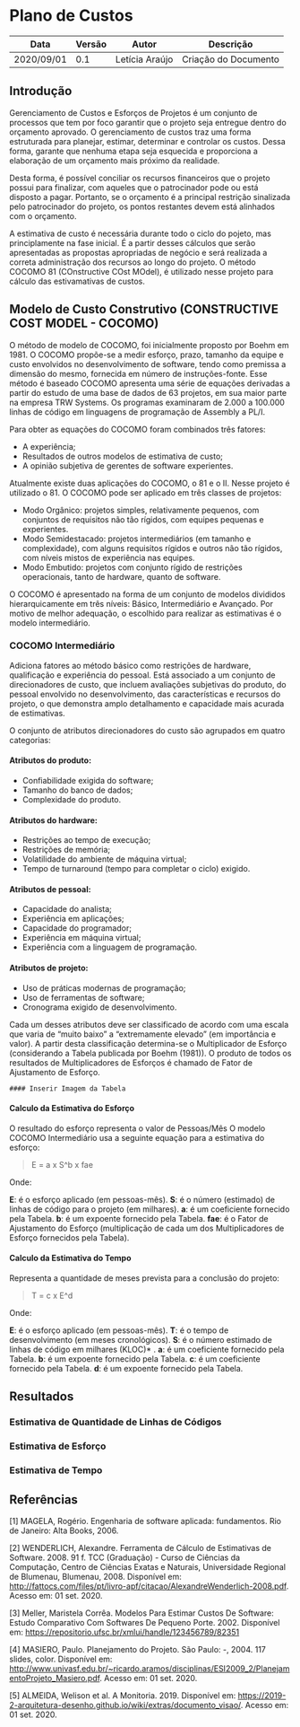# Plano de Custos

| Data |Versão| Autor | Descrição |
| ---- | ---- | ----- | --------- |
| 2020/09/01 | 0.1 | Letícia Araújo | Criação do Documento |

## Introdução

Gerenciamento de Custos e Esforços de Projetos é um conjunto de processos que tem por foco garantir que o projeto seja entregue dentro do orçamento aprovado. O gerenciamento de custos traz uma forma estruturada para planejar, estimar, determinar e controlar os custos. Dessa forma, garante que nenhuma etapa seja esquecida e proporciona a elaboração de um orçamento mais próximo da realidade. 

Desta forma, é possível conciliar os recursos financeiros que o projeto possui para finalizar, com aqueles que o patrocinador pode ou está disposto a pagar. Portanto, se o orçamento é a principal restrição sinalizada pelo patrocinador do projeto, os pontos restantes devem está alinhados com o orçamento.

A estimativa de custo é necessária durante todo o ciclo do pojeto, mas principlamente na fase inicial. É a partir desses cálculos que serão apresentadas as propostas apropriadas de negócio e será realizada a correta administração dos recursos ao longo do projeto. O método COCOMO 81 (COnstructive COst MOdel), é utilizado nesse projeto para cálculo das estivamativas de custos. 

## Modelo de Custo Construtivo (CONSTRUCTIVE COST MODEL - COCOMO)

O método de modelo de COCOMO, foi inicialmente proposto por Boehm em 1981. O COCOMO propõe-se a medir esforço, prazo, tamanho da equipe e custo envolvidos no desenvolvimento de software, tendo como premissa a dimensão do mesmo, fornecida em número de instruções-fonte. Esse método é baseado COCOMO apresenta uma série de equações
derivadas a partir do estudo de uma base de dados de 63 projetos, em sua maior parte na empresa TRW Systems. Os programas examinaram de 2.000 a 100.000 linhas de código em linguagens de programação de Assembly a PL/I. 

Para obter as equações do COCOMO foram combinados três fatores:

 - A experiência;
 - Resultados de outros modelos de estimativa de custo; 
 - A opinião subjetiva de gerentes de software experientes.

Atualmente existe duas aplicações do COCOMO, o 81 e o II. Nesse projeto é utilizado o 81. O  COCOMO pode ser aplicado em três classes de projetos:

 - Modo Orgânico: projetos simples, relativamente pequenos, com conjuntos de requisitos não tão rígidos, com equipes pequenas e experientes.
 - Modo Semidestacado: projetos intermediários (em tamanho e complexidade), com alguns requisitos rígidos e outros não tão rígidos, com níveis mistos de experiência nas equipes.
 - Modo Embutido: projetos com conjunto rígido de restrições operacionais, tanto de hardware, quanto de software.

O COCOMO é apresentado na forma de um conjunto de modelos divididos hierarquicamente em três níveis: Básico, Intermediário e Avançado. Por motivo de melhor adequação, o escolhido para realizar as estimativas é o modelo intermediário.


### COCOMO Intermediário

Adiciona fatores ao método básico como restrições de hardware, qualificação e experiência do pessoal. Está associado a um conjunto de direcionadores de custo, que incluem avaliações subjetivas do produto, do pessoal envolvido no desenvolvimento, das características e recursos do projeto, o que demonstra amplo detalhamento e capacidade mais acurada de estimativas.

O conjunto de atributos direcionadores do custo são agrupados em quatro categorias:

#### Atributos do produto:
 - Confiabilidade exigida do software;
 - Tamanho do banco de dados;
 - Complexidade do produto.
 
#### Atributos do hardware:
 - Restrições ao tempo de execução;
 - Restrições de memória;
 - Volatilidade do ambiente de máquina virtual;
 - Tempo de turnaround (tempo para completar o ciclo) exigido.

#### Atributos de pessoal:

 - Capacidade do analista;
 - Experiência em aplicações;
 - Capacidade do programador;
 - Experiência em máquina virtual;
 - Experiência com a linguagem de programação.

#### Atributos de projeto:

 - Uso de práticas modernas de programação;
 - Uso de ferramentas de software;
 - Cronograma exigido de desenvolvimento.


Cada um desses atributos deve ser classificado de acordo com uma escala que varia de “muito baixo” a “extremamente elevado” (em importância e valor). A partir desta classificação determina-se o Multiplicador de Esforço (considerando a Tabela publicada por Boehm (1981)). O produto de todos os resultados de Multiplicadores de Esforços é chamado de Fator de Ajustamento de Esforço.

    #### Inserir Imagem da Tabela
    
#### Calculo da Estimativa do Esforço
O resultado do esforço representa o valor de Pessoas/Mês O modelo COCOMO Intermediário usa a seguinte equação para a estimativa do esforço:

> E = a x S^b x fae

Onde: 

**E**: é o esforço aplicado (em pessoas-mês).
**S**: é o número (estimado) de linhas de código para o projeto (em milhares).
**a**: é um coeficiente fornecido pela Tabela.
**b**: é um expoente fornecido pela Tabela.
**fae**: é o Fator de Ajustamento do Esforço (multiplicação de cada um dos Multiplicadores de Esforço fornecidos pela Tabela).

#### Calculo da Estimativa do Tempo

Representa a quantidade de meses prevista para a conclusão do projeto:

> T = c x E^d

Onde:

**E**: é o esforço aplicado (em pessoas-mês).
**T**: é o tempo de desenvolvimento (em meses cronológicos).
**S**: é o número estimado de linhas de código em milhares (KLOC)* .
**a**: é um coeficiente fornecido pela Tabela.
**b**: é um expoente fornecido pela Tabela.
**c**: é um coeficiente fornecido pela Tabela.
**d**: é um expoente fornecido pela Tabela.

## Resultados

### Estimativa de Quantidade de Linhas de Códigos

### Estimativa de Esforço

### Estimativa de Tempo

## Referências

[1] MAGELA, Rogério. Engenharia de software aplicada: fundamentos. Rio de Janeiro: Alta Books, 2006. 

[2] WENDERLICH, Alexandre. Ferramenta de Cálculo de Estimativas de Software. 2008. 91 f. TCC (Graduação) - Curso de Ciências da Computação, Centro de Ciências Exatas e Naturais, Universidade Regional de Blumenau, Blumenau, 2008. Disponível em: http://fattocs.com/files/pt/livro-apf/citacao/AlexandreWenderlich-2008.pdf. Acesso em: 01 set. 2020.

[3] Meller, Maristela Corrêa. Modelos Para Estimar Custos De Software: Estudo Comparativo Com Softwares De Pequeno Porte. 2002. Disponível em: https://repositorio.ufsc.br/xmlui/handle/123456789/82351

[4] MASIERO, Paulo. Planejamento do Projeto. São Paulo: -, 2004. 117 slides, color. Disponível em: http://www.univasf.edu.br/~ricardo.aramos/disciplinas/ESI2009_2/PlanejamentoProjeto_Masiero.pdf. Acesso em: 01 set. 2020.

[5] ALMEIDA, Welison et al. A Monitoria. 2019. Disponível em: https://2019-2-arquitetura-desenho.github.io/wiki/extras/documento_visao/. Acesso em: 01 set. 2020.